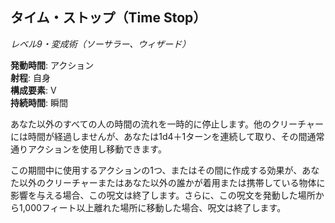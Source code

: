 ## タイム・ストップ（Time Stop）
*レベル9・変成術（ソーサラー、ウィザード）*

**発動時間**: アクション  
**射程**: 自身  
**構成要素**: V  
**持続時間**: 瞬間

あなた以外のすべての人の時間の流れを一時的に停止します。他のクリーチャーには時間が経過しませんが、あなたは1d4＋1ターンを連続して取り、その間通常通りアクションを使用し移動できます。

この期間中に使用するアクションの1つ、またはその間に作成する効果が、あなた以外のクリーチャーまたはあなた以外の誰かが着用または携帯している物体に影響を与える場合、この呪文は終了します。さらに、この呪文を発動した場所から1,000フィート以上離れた場所に移動した場合、呪文は終了します。